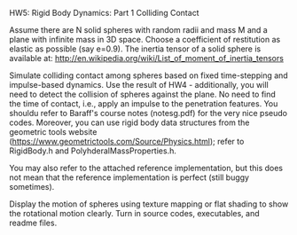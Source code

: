 HW5: Rigid Body Dynamics: Part 1 Colliding Contact

Assume there are N solid spheres with random radii and mass M and a plane with infinite mass in 3D space. Choose a coefficient of restitution as elastic as possible (say e=0.9). The inertia tensor of a solid sphere is available at: http://en.wikipedia.org/wiki/List_of_moment_of_inertia_tensors

Simulate colliding contact among spheres based on fixed time-stepping and impulse-based dynamics. Use the result of HW4 - additionally, you will need to detect the collision of spheres against the plane. No need to find the time of contact, i.e., apply an impulse to the penetration features. You shouldu refer to Baraff's course notes (notesg.pdf) for the very nice pseudo codes. Moreover, you can use rigid body data structures from the geometric tools website (https://www.geometrictools.com/Source/Physics.html); refer to RigidBody.h and PolyhderalMassProperties.h.

You may also refer to the attached reference implementation, but this does not mean that the reference implementation is perfect (still buggy sometimes).

Display the motion of spheres using texture mapping or flat shading to show the rotational motion clearly. Turn in source codes, executables, and readme files.